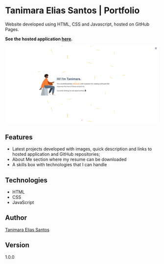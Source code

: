 # Tanimara Elias Santos | Portfolio

Website developed using HTML, CSS and Javascript, hosted on GitHub Pages.

**See the hosted application [here](https://tanimaraeliassantos.github.io/).**

![Portfolio Tanimara Santos](./assets/welcome-view-portfolio-Tanimara-Santos-v.01.png)

## Features

- Latest projects developed with images, quick description and links to hosted application and GitHub repositories;
- About Me section where my resume can be downloaded
- A skills box with technologies that I can handle

## Technologies

- HTML
- CSS
- JavaScript

## Author

[Tanimara Elias Santos](https://github.com/tanimaraeliassantos)

## Version

1.0.0
